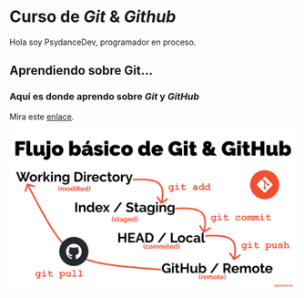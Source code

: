 # Curso de _Git_ & _Github_

Hola soy PsydanceDev, programador en proceso.

## Aprendiendo sobre Git...

### Aquí es donde aprendo sobre _**Git**_ y _**GitHub**_

Mira este [enlace](https://jonmircha.com/git).

![Flujo de Git](git-flow.png)
